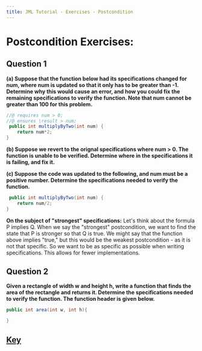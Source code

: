```yaml
---
title: JML Tutorial - Exercises - Postcondition
---
```

# Postcondition Exercises:
## **Question 1**
**(a) Suppose that the function below had its specifications changed for num, where num is updated so that it only has to be greater than -1. Determine why this would cause an error, and how you could fix the remaining specifications to verify the function. Note that num cannot be greater than 100 for this problem.**
```Java
//@ requires num > 0;
//@ ensures \result > num;
 public int multiplyByTwo(int num) {
	return num*2;
}
```
**(b) Suppose we revert to the orignal specifications where num > 0. The function is unable to be verified. Determine where in the specifications it is failing, and fix it.**

**(c) Suppose the code was updated to the following, and num must be a positive number. Determine the specifications needed to verify the function.**
```Java
 public int multiplyByTwo(int num) {
	return num/2;
}
```
**On the subject of "strongest" specifications:**
Let's think about the formula P implies Q. When we say the "strongest" postcondition, we want to find the state that P is stronger so that Q is true. We might say that the function above implies "true," but this would be the weakest postcondition - as it is not that specific. So we want to be as specific as possible when writing specifications. This allows for fewer implementations.  

## **Question 2**
**Given a rectangle of width w and height h, write a function that finds the area of the rectangle and returns it. Determine the specifications needed to verify the function. The function header is given below.**
```Java 
public int area(int w, int h){

}
```
## **[Key](PostConExKey.md)**